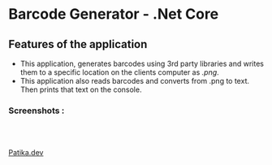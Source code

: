 # Barcode Generator - .Net Core
## Features of the application
* This application, generates barcodes using  3rd party libraries and writes them to a specific location on the clients computer as *.png*.
* This application also reads barcodes and converts from .png to text. Then prints that text on the console.</br>

### Screenshots :

</br>




</br>


[Patika.dev](https://app.patika.dev/)
